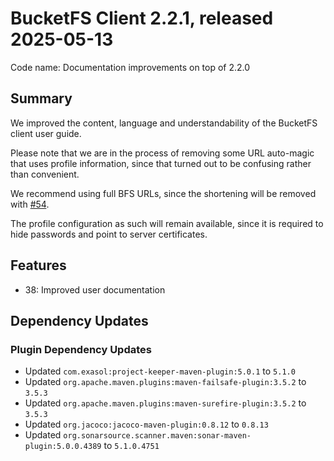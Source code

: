 # BucketFS Client 2.2.1, released 2025-05-13

Code name: Documentation improvements on top of 2.2.0

## Summary

We improved the content, language and understandability of the BucketFS client user guide.

Please note that we are in the process of removing some URL auto-magic that uses profile information, since that turned out to be confusing rather than convenient.

We recommend using full BFS URLs, since the shortening will be removed with [#54](https://github.com/exasol/bucketfs-client/issues/54).

The profile configuration as such will remain available, since it is required to hide passwords and point to server certificates.

## Features

* 38: Improved user documentation

## Dependency Updates

### Plugin Dependency Updates

* Updated `com.exasol:project-keeper-maven-plugin:5.0.1` to `5.1.0`
* Updated `org.apache.maven.plugins:maven-failsafe-plugin:3.5.2` to `3.5.3`
* Updated `org.apache.maven.plugins:maven-surefire-plugin:3.5.2` to `3.5.3`
* Updated `org.jacoco:jacoco-maven-plugin:0.8.12` to `0.8.13`
* Updated `org.sonarsource.scanner.maven:sonar-maven-plugin:5.0.0.4389` to `5.1.0.4751`
